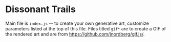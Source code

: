 # Dissonant Trails

Main file is `index.js` -- to create your own generative art, customize parameters listed at the top of this file. Files titled `gif*` are to create a GIF of the rendered art and are from https://github.com/jnordberg/gif.js/.
